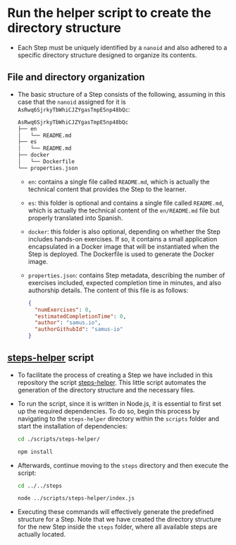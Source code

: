 # Run the helper script to create the directory structure

* Each Step must be uniquely identified by a `nanoid` and also adhered to a specific directory structure designed to organize its contents.

## File and directory organization

* The basic structure of a Step consists of the following, assuming in this case that the `nanoid` assigned for it is `AsRwq6SjrkyTbWhiCJZYgasTmpE5np48bQc`:

  ```markdown
  AsRwq6SjrkyTbWhiCJZYgasTmpE5np48bQc
  ├── en
  │   └── README.md
  ├── es
  │   └── README.md
  ├── docker
  │   └── Dockerfile
  └── properties.json
  ```

  * `en`: contains a single file called `README.md`, which is actually the technical content that provides the Step to the learner.
  * `es`: this folder is optional and contains a single file called `README.md`, which is actually the technical content of the `en/README.md` file but properly translated into Spanish.
  * `docker`: this folder is also optional, depending on whether the Step includes hands-on exercises. If so, it contains a small application encapsulated in a Docker image that will be instantiated when the Step is deployed. The Dockerfile is used to generate the Docker image.
  * `properties.json`: contains Step metadata, describing the number of exercises included, expected completion time in minutes, and also authorship details. The content of this file is as follows:

    ```json
    {
      "numExercises": 0,
      "estimatedCompletionTime": 0,
      "author": "samus.io",
      "authorGithubId": "samus-io"
    }
    ```

## [steps-helper][1] script

* To facilitate the process of creating a Step we have included in this repository the script [steps-helper][1]. This little script automates the generation of the directory structure and the necessary files.
* To run the script, since it is written in Node.js, it is essential to first set up the required dependencies. To do so, begin this process by navigating to the `steps-helper` directory within the `scripts` folder and start the installation of dependencies:

  ```bash
  cd ./scripts/steps-helper/
  ```

  ```bash
  npm install
  ```

* Afterwards, continue moving to the `steps` directory and then execute the script:

  ```bash
  cd ../../steps
  ```

  ```bash
  node ../scripts/steps-helper/index.js
  ```

* Executing these commands will effectively generate the predefined structure for a Step. Note that we have created the directory structure for the new Step inside the `steps` folder, where all available steps are actually located.

[1]: /scripts/steps-helper/
